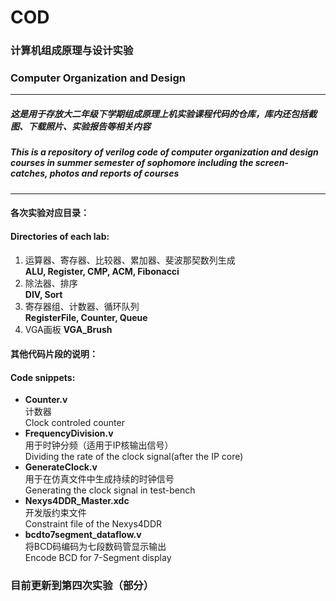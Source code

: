 # COD
### 计算机组成原理与设计实验
### Computer Organization and Design
***
##### 这是用于存放大二年级下学期组成原理上机实验课程代码的仓库，库内还包括截图、下载照片、实验报告等相关内容  
##### This is a repository of verilog code of computer organization and design courses in summer semester of sophomore including the screen-catches, photos and reports of courses  

***
#### 各次实验对应目录：  
#### Directories of each lab:   
1. 运算器、寄存器、比较器、累加器、斐波那契数列生成  
    **ALU, Register, CMP, ACM, Fibonacci**
2. 除法器、排序  
    **DIV, Sort**  
3. 寄存器组、计数器、循环队列  
    **RegisterFile, Counter, Queue**  
4. VGA画板
    **VGA_Brush**

#### 其他代码片段的说明：  
#### Code snippets:   
- **Counter.v**  
    计数器  
    Clock controled counter  
- **FrequencyDivision.v**  
    用于时钟分频（适用于IP核输出信号）  
    Dividing the rate of the clock signal(after the IP core)  
- **GenerateClock.v**  
    用于在仿真文件中生成持续的时钟信号  
    Generating the clock signal in test-bench  
- **Nexys4DDR_Master.xdc**  
    开发版约束文件  
    Constraint file of the Nexys4DDR  
- **bcdto7segment_dataflow.v**  
    将BCD码编码为七段数码管显示输出  
    Encode BCD for 7-Segment display  

### 目前更新到第四次实验（部分）